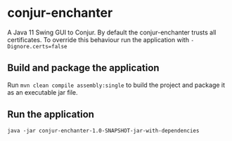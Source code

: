 # conjur-enchanter

A Java 11 Swing GUI to Conjur.
By default the conjur-enchanter trusts all certificates. 
To override this behaviour run the application with `-Dignore.certs=false`

## Build and package the application
Run `mvn clean compile assembly:single` to build the project and package it as an executable jar file.

## Run the application
`java -jar conjur-enchanter-1.0-SNAPSHOT-jar-with-dependencies` 
